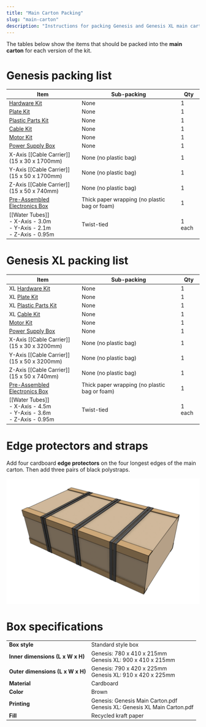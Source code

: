 ```yaml
---
title: "Main Carton Packing"
slug: "main-carton"
description: "Instructions for packing Genesis and Genesis XL main cartons"
---
```


The tables below show the items that should be packed into the **main carton** for each version of the kit.

# Genesis packing list

|Item|Sub-packing|Qty|
|----|-----------|---|
|[Hardware Kit](hardware-kit.md)|None|1
|[Plate Kit](plate-kit.md)|None|1
|[Plastic Parts Kit](plastic-parts-kit.md)|None|1
|[Cable Kit](cable-kit.md)|None|1
|[Motor Kit](motor-kit.md)|None|1
|[Power Supply Box](power-supply.md)|None|1
|X-Axis [[Cable Carrier]]<br>(15 x 30 x 1700mm)|None (no plastic bag)|1
|Y-Axis [[Cable Carrier]]<br>(15 x 50 x 1700mm)|None (no plastic bag)|1
|Z-Axis [[Cable Carrier]]<br>(15 x 50 x 740mm)|None (no plastic bag)|1
|[Pre-Assembled Electronics Box](../pre-assembly/electronics-box.md)|Thick paper wrapping (no plastic bag or foam)|1
|[[Water Tubes]]<br>- X-Axis - 3.0m<br>- Y-Axis - 2.1m<br>- Z-Axis - 0.95m|Twist-tied|1 each

# Genesis XL packing list

|Item|Sub-packing|Qty|
|----|-----------|---|
|<span class="fb-xl-sticker">XL</span> [Hardware Kit](hardware-kit.md)|None|1
|<span class="fb-xl-sticker">XL</span> [Plate Kit](plate-kit.md)|None|1
|<span class="fb-xl-sticker">XL</span> [Plastic Parts Kit](plastic-parts-kit.md)|None|1
|<span class="fb-xl-sticker">XL</span> [Cable Kit](cable-kit.md)|None|1
|[Motor Kit](motor-kit.md)|None|1
|[Power Supply Box](power-supply.md)|None|1
|X-Axis [[Cable Carrier]]<br>(15 x 30 x 3200mm)|None (no plastic bag)|1
|Y-Axis [[Cable Carrier]]<br>(15 x 50 x 3200mm)|None (no plastic bag)|1
|Z-Axis [[Cable Carrier]]<br>(15 x 50 x 740mm)|None (no plastic bag)|1
|[Pre-Assembled Electronics Box](../pre-assembly/electronics-box.md)|Thick paper wrapping (no plastic bag or foam)|1
|[[Water Tubes]]<br>- X-Axis - 4.5m<br>- Y-Axis - 3.6m<br>- Z-Axis - 0.95m|Twist-tied|1 each

# Edge protectors and straps

Add four cardboard **edge protectors** on the four longest edges of the main carton. Then add three pairs of black polystraps.

![main carton edge protectors and straps](_images/main_carton_edge_protectors_and_straps.png)

# Box specifications

|                                |                              |
|--------------------------------|------------------------------|
|**Box style**                   |Standard style box
|**Inner dimensions (L x W x H)**|Genesis: 780 x 410 x 215mm<br>Genesis XL: 900 x 410 x 215mm
|**Outer dimensions (L x W x H)**|Genesis: 790 x 420 x 225mm<br>Genesis XL: 910 x 420 x 225mm
|**Material**                    |Cardboard
|**Color**                       |Brown
|**Printing**                    |Genesis: Genesis Main Carton.pdf<br>Genesis XL: Genesis XL Main Carton.pdf
|**Fill**                        |Recycled kraft paper

